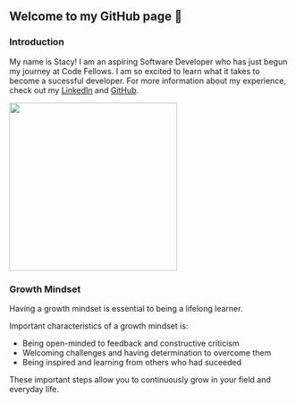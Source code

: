 ## Welcome to my GitHub page 🤩

### Introduction 
My name is Stacy! I am an aspiring Software Developer who has just begun my journey at Code Fellows. I am so excited to learn what it takes to become a sucessful developer. For more information about my experience, check out my [LinkedIn](https://www.linkedin.com/in/stacy-yu-1a97a722b/) and [GitHub](https://github.com/stacyyuu). 

<img src="https://media-exp1.licdn.com/dms/image/C4E03AQHP8D08Bb3wXw/profile-displayphoto-shrink_800_800/0/1647482437612?e=1661385600&v=beta&t=DJdnbccGeAxXoh8JOqHp4shw4-BzN9gOOg8UlM_h6Wg" width="300" />

### Growth Mindset
Having a growth mindset is essential to being a lifelong learner.

Important characteristics of a growth mindset is:
* Being open-minded to feedback and constructive criticism
* Welcoming challenges and having determination to overcome them
* Being inspired and learning from others who had suceeded 

These important steps allow you to continuously grow in your field and everyday life. 
